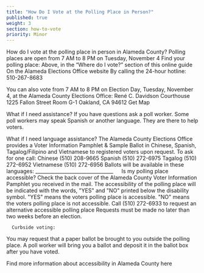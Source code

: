 ```yaml
---
title: "How Do I Vote at the Polling Place in Person?"
published: true
weight: 3
section: how-to-vote
priority: Minor
---
```

How do I vote at the polling place in person in Alameda County?
Polling places are open from 7 AM to 8 PM on Tuesday, November 4
Find your polling place:
    Above, in the “Where do I vote?” section of this online guide
  On the Alameda Elections Office website
  By calling the 24-hour hotline: 510-267-8683

You can also vote from 7 AM to 8 PM on Election Day, Tuesday, November 4, at the Alameda County Elections Office: 
René C. Davidson Courthouse 1225 Fallon Street Room G-1 Oakland, CA 94612 
Get Map

What if I need assistance?
If you have questions ask a poll worker. Some poll workers may speak Spanish or another language. They are there to help voters.

What if I need language assistance?
The Alameda County Elections Office provides a Voter Information Pamphlet & Sample Ballot in Chinese, Spanish, Tagalog/Filipino and Vietnamese to registered voters upon request.
To ask for one call:
  Chinese   (510) 208-9665
  Spanish   (510) 272-6975
  Tagalog   (510) 272-6952
  Vietnamese    (510) 272-6956
Ballots will be available in these languages: ________________________________
 
Is my polling place accessible?
  Check the back cover of the Alameda County Voter Information  Pamphlet you received in the mail. The accessibility of the polling place   will be indicated with the words, "YES" and "NO" printed below the  disability symbol. 
      "YES" means the voters polling place is accessible.
        "NO" means the voters polling place is not accessible.
  Call (510) 272-6933 to request an alternative accessible polling place Requests must be made no later than two weeks before an election.
  
      Curbside voting:
You may request that a paper ballot be brought to you outside the polling place. A poll worker will bring you a ballot and deposit it in the ballot box after you have voted.

Find more information about accessibility in Alameda County here

